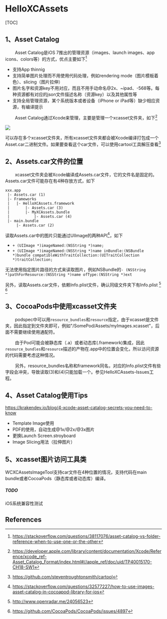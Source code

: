 # HelloXCAssets
[TOC]

## 1、Asset Catalog

&nbsp;&nbsp;&nbsp;&nbsp;&nbsp;&nbsp;&nbsp;&nbsp;Asset Catalog是iOS 7推出的管理资源（images、launch images、app icons、colors等）的方式，优点主要如下[^1]

* 支持App thinnig
* 支持简单图片处理而不用使用代码处理，例如rendering mode（图片模板着色）、slicing（图片拉伸）
* 图片名字和资源key不用对应，而且不用手动命名@2x、~ipad、-568等。每种资源都有对应的json文件描述名称（资源key）以及其他属性等
* 支持全局管理资源，某个系统版本或者设备（iPhone or iPad等）缺少相应资源，有编译提示

&nbsp;&nbsp;&nbsp;&nbsp;&nbsp;&nbsp;&nbsp;&nbsp;Asset Catalog通过Xcode来管理，主要是管理一个xcasset文件夹，如下[^2]

![](images/Asset_Catalog_Elements.png)

>
可以存在多个xcasset文件夹，所有xcasset文件夹都会被Xcode编译打包成一个Asset.car二进制文件。如果要查看这个car文件，可以使用cartool工具解压查看[^3]



## 2、Assets.car文件的位置

&nbsp;&nbsp;&nbsp;&nbsp;&nbsp;&nbsp;&nbsp;&nbsp;xcasset文件夹会被Xcode编译成Assets.car文件，它的文件名是固定的。Assets.car文件可能存在有4种存放方式，如下

```shell
xxx.app
 |- Assets.car (1)
 |- Frameworks
 |   |- HelloXCAssets.framework
 |       |- Assets.car (3)
 |       |- MyXCAssets.bundle
 |           |- Assets.car (4)
 |- main.bundle
     |- Assets.car (2)
```

读取Assets.car中的图片只能通过UIImage的两种API[^4]，如下

* `+ (UIImage *)imageNamed:(NSString *)name;`
* `+ (UIImage *)imageNamed:(NSString *)name inBundle:(NSBundle *)bundle compatibleWithTraitCollection:(UITraitCollection *)traitCollection;`


无法使用指定图片路径的方式来读取图片，例如NSBundle的`- (NSString *)pathForResource:(NSString *)name ofType:(NSString *)ext`

另外，读取Assets.car文件，依赖Info.plist文件，确认同级文件夹下有Info.plist [^5] [^6]



## 3、CocoaPods中使用xcasset文件夹

&nbsp;&nbsp;&nbsp;&nbsp;&nbsp;&nbsp;&nbsp;&nbsp;podspec中可以用`resource_bundles`和`resource`指定，由于xcasset是文件夹，因此指定到文件夹即可，例如"/SomePod/Assets/myImages.xcasset"，后面不需要继续使用通配符。

&nbsp;&nbsp;&nbsp;&nbsp;&nbsp;&nbsp;&nbsp;&nbsp;由于Pod可能会被静态库（.a）或者动态库(.framework)集成，因此`resource_bundles`和`resource`描述的产物在.app中的位置会变化，所以访问资源的代码需要考虑这种情况。

&nbsp;&nbsp;&nbsp;&nbsp;&nbsp;&nbsp;&nbsp;&nbsp;另外，resource_bundles名称和framework同名，对应的Info.plist文件有些字段会冲突，导致读取(3)和(4)只能加载一个。参见HelloXCAssets-Issues工程。



## 4、Asset Catalog使用Tips


https://krakendev.io/blog/4-xcode-asset-catalog-secrets-you-need-to-know

* Template Image使用
* PDF的使用，自动生成@1x/@2x/@3x图片
* 更换Launch Screen.stroyboard
* Image Slicing用法（拉伸图片）



## 5、xcasset图片访问工具类

WCXCAssetsImageTool支持car文件在4种位置的情况，支持代码在main bundle或者CocoaPods（静态库或者动态库）编译。

##### TODO
iOS系统兼容性测试



References
--
[^1]: https://stackoverflow.com/questions/38117076/asset-catalog-vs-folder-reference-when-to-use-one-or-the-other
[^2]: https://developer.apple.com/library/content/documentation/Xcode/Reference/xcode_ref-Asset_Catalog_Format/index.html#//apple_ref/doc/uid/TP40015170-CH18-SW1
[^3]: https://github.com/steventroughtonsmith/cartool
[^4]: https://stackoverflow.com/questions/32577227/how-to-use-images-asset-catalog-in-cocoapod-library-for-ios
[^5]: http://www.openradar.me/24056523
[^6]: https://github.com/CocoaPods/CocoaPods/issues/4897


